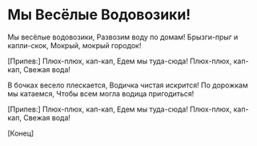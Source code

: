 # Мы Весёлые Водовозики!

Мы весёлые водовозики,
Развозим воду по домам!
Брызги-прыг и капли-скок,
Мокрый, мокрый городок!

[Припев:]
Плюх-плюх, кап-кап,
Едем мы туда-сюда!
Плюх-плюх, кап-кап,
Свежая вода!

В бочках весело плескается,
Водичка чистая искрится!
По дорожкам мы катаемся,
Чтобы всем могла водица пригодиться!

[Припев:]
Плюх-плюх, кап-кап,
Едем мы туда-сюда!
Плюх-плюх, кап-кап,
Свежая вода!

[Конец]